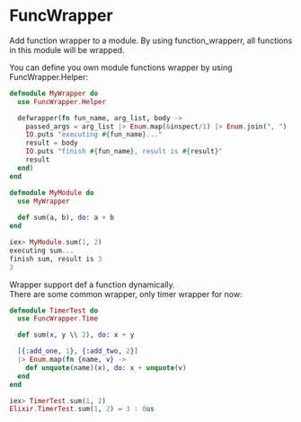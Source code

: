 # FuncWrapper

Add function wrapper to a module. By using function_wrapperr, all functions in this module will be wrapped.

You can define you own module functions wrapper by using FuncWrapper.Helper:
```elixir
defmodule MyWrapper do
  use FuncWrapper.Helper

  defwrapper(fn fun_name, arg_list, body ->
    passed_args = arg_list |> Enum.map(&inspect/1) |> Enum.join(", ")
    IO.puts "executing #{fun_name}..."
    result = body
    IO.puts "finish #{fun_name}, result is #{result}"
    result
  end)
end

defmodule MyModule do
  use MyWrapper
  
  def sum(a, b), do: a + b
end

iex> MyModule.sum(1, 2)
executing sum...
finish sum, result is 3
3
```

Wrapper support def a function dynamically.  
There are some common wrapper, only timer wrapper for now:
```elixir
defmodule TimerTest do
  use FuncWrapper.Time

  def sum(x, y \\ 2), do: x + y

  [{:add_one, 1}, {:add_two, 2}]
  |> Enum.map(fn {name, v} ->
    def unquote(name)(x), do: x + unquote(v)
  end
end

iex> TimerTest.sum(1, 2)
Elixir.TimerTest.sum(1, 2) = 3 : 0us
```
